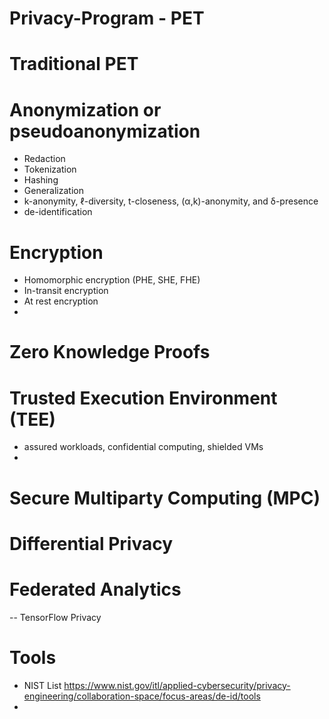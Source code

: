# Privacy-Program - PET
# Traditional PET 
# Anonymization or pseudoanonymization 
  - Redaction
  - Tokenization
  - Hashing
  - Generalization
  - k-anonymity, ℓ-diversity, t-closeness, (α,k)-anonymity, and δ-presence
  - de-identification 
    
# Encryption 
  - Homomorphic encryption (PHE, SHE, FHE)
  - In-transit encryption
  - At rest encryption
  -
# Zero Knowledge Proofs

# Trusted Execution  Environment (TEE) 
  - assured workloads, confidential computing, shielded VMs 
  -
# Secure Multiparty Computing (MPC)

# Differential Privacy

# Federated Analytics
 -- TensorFlow Privacy 

# Tools 
  - NIST List https://www.nist.gov/itl/applied-cybersecurity/privacy-engineering/collaboration-space/focus-areas/de-id/tools
  - 

